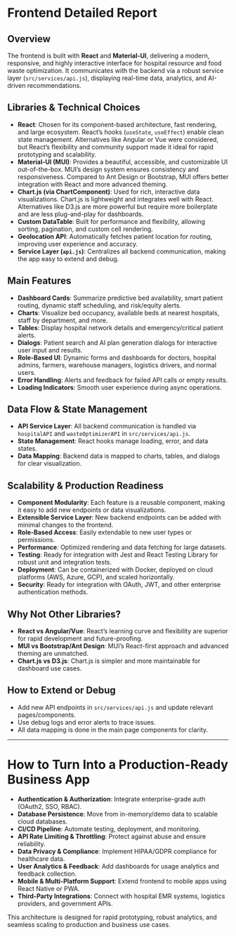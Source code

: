# Frontend Detailed Report

## Overview
The frontend is built with **React** and **Material-UI**, delivering a modern, responsive, and highly interactive interface for hospital resource and food waste optimization. It communicates with the backend via a robust service layer (`src/services/api.js`), displaying real-time data, analytics, and AI-driven recommendations.

## Libraries & Technical Choices
- **React**: Chosen for its component-based architecture, fast rendering, and large ecosystem. React’s hooks (`useState`, `useEffect`) enable clean state management. Alternatives like Angular or Vue were considered, but React’s flexibility and community support made it ideal for rapid prototyping and scalability.
- **Material-UI (MUI)**: Provides a beautiful, accessible, and customizable UI out-of-the-box. MUI’s design system ensures consistency and responsiveness. Compared to Ant Design or Bootstrap, MUI offers better integration with React and more advanced theming.
- **Chart.js (via ChartComponent)**: Used for rich, interactive data visualizations. Chart.js is lightweight and integrates well with React. Alternatives like D3.js are more powerful but require more boilerplate and are less plug-and-play for dashboards.
- **Custom DataTable**: Built for performance and flexibility, allowing sorting, pagination, and custom cell rendering.
- **Geolocation API**: Automatically fetches patient location for routing, improving user experience and accuracy.
- **Service Layer (`api.js`)**: Centralizes all backend communication, making the app easy to extend and debug.

## Main Features
- **Dashboard Cards**: Summarize predictive bed availability, smart patient routing, dynamic staff scheduling, and risk/equity alerts.
- **Charts**: Visualize bed occupancy, available beds at nearest hospitals, staff by department, and more.
- **Tables**: Display hospital network details and emergency/critical patient alerts.
- **Dialogs**: Patient search and AI plan generation dialogs for interactive user input and results.
- **Role-Based UI**: Dynamic forms and dashboards for doctors, hospital admins, farmers, warehouse managers, logistics drivers, and normal users.
- **Error Handling**: Alerts and feedback for failed API calls or empty results.
- **Loading Indicators**: Smooth user experience during async operations.

## Data Flow & State Management
- **API Service Layer**: All backend communication is handled via `hospitalAPI` and `wasteOptimizerAPI` in `src/services/api.js`.
- **State Management**: React hooks manage loading, error, and data states.
- **Data Mapping**: Backend data is mapped to charts, tables, and dialogs for clear visualization.

## Scalability & Production Readiness
- **Component Modularity**: Each feature is a reusable component, making it easy to add new endpoints or data visualizations.
- **Extensible Service Layer**: New backend endpoints can be added with minimal changes to the frontend.
- **Role-Based Access**: Easily extendable to new user types or permissions.
- **Performance**: Optimized rendering and data fetching for large datasets.
- **Testing**: Ready for integration with Jest and React Testing Library for robust unit and integration tests.
- **Deployment**: Can be containerized with Docker, deployed on cloud platforms (AWS, Azure, GCP), and scaled horizontally.
- **Security**: Ready for integration with OAuth, JWT, and other enterprise authentication methods.

## Why Not Other Libraries?
- **React vs Angular/Vue**: React’s learning curve and flexibility are superior for rapid development and future-proofing.
- **MUI vs Bootstrap/Ant Design**: MUI’s React-first approach and advanced theming are unmatched.
- **Chart.js vs D3.js**: Chart.js is simpler and more maintainable for dashboard use cases.

## How to Extend or Debug
- Add new API endpoints in `src/services/api.js` and update relevant pages/components.
- Use debug logs and error alerts to trace issues.
- All data mapping is done in the main page components for clarity.

---

# How to Turn Into a Production-Ready Business App
- **Authentication & Authorization**: Integrate enterprise-grade auth (OAuth2, SSO, RBAC).
- **Database Persistence**: Move from in-memory/demo data to scalable cloud databases.
- **CI/CD Pipeline**: Automate testing, deployment, and monitoring.
- **API Rate Limiting & Throttling**: Protect against abuse and ensure reliability.
- **Data Privacy & Compliance**: Implement HIPAA/GDPR compliance for healthcare data.
- **User Analytics & Feedback**: Add dashboards for usage analytics and feedback collection.
- **Mobile & Multi-Platform Support**: Extend frontend to mobile apps using React Native or PWA.
- **Third-Party Integrations**: Connect with hospital EMR systems, logistics providers, and government APIs.

This architecture is designed for rapid prototyping, robust analytics, and seamless scaling to production and business use cases.
